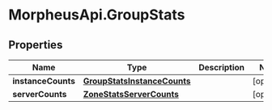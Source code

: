 # MorpheusApi.GroupStats

## Properties

Name | Type | Description | Notes
------------ | ------------- | ------------- | -------------
**instanceCounts** | [**GroupStatsInstanceCounts**](GroupStatsInstanceCounts.md) |  | [optional] 
**serverCounts** | [**ZoneStatsServerCounts**](ZoneStatsServerCounts.md) |  | [optional] 


